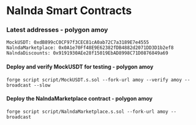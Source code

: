 # Nalnda Smart Contracts

### Latest addresses - polygon amoy

```text
MockUSDT: 0xdB899cC0CF97f3CEC81cA0ab72C7a3189E7e4555
NalndaMarketplace: 0x0A1e70Ff48E9E62382fDB4882d2071DD3D1b2ef8
NalndaDiscounts: 0x9191930AEe28f15019EbAD8998C71D0876849a69
```

#### Deploy and verify MockUSDT for testing - polygon amoy

```shell
forge script script/MockUSDT.s.sol --fork-url amoy --verify amoy --broadcast --slow
```

#### Deploy the NalndaMarketplace contract - polygon amoy

```shell
forge script script/NalndaMarketplace.s.sol --fork-url amoy --broadcast
```
